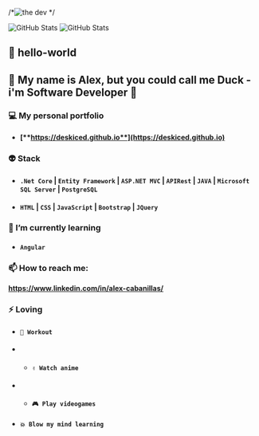 /*![the dev](https://user-images.githubusercontent.com/64493715/134781178-4d2ffb74-91db-4759-a9d0-94c35993ee5b.png) */

![GitHub Stats](https://github-readme-stats.vercel.app/api?username=dducken&theme=radical)
![GitHub Stats](https://github-readme-stats.vercel.app/api/top-langs/?username=dducken&layout=compact&langs_count=7&theme=dark)



## 👋 hello-world 
## 👦 My name is Alex, but you could call me Duck - i'm Software Developer 🚀

### 💻 My personal portfolio 
* #### [**https://deskiced.github.io**](https://deskiced.github.io)

### 👽 Stack
* #### **`.Net Core`** | **`Entity Framework`** | **`ASP.NET MVC`** | **`APIRest`** | **`JAVA`** | **`Microsoft SQL Server`** | **`PostgreSQL`**   
* #### **`HTML`** | **`CSS`** | **`JavaScript`** | **`Bootstrap`** | **`JQuery`**

### 🌟 I’m currently learning 
* #### **`Angular`**  

### 📫 How to reach me:
**https://www.linkedin.com/in/alex-cabanillas/**

### ⚡ Loving 
* #### **`💪 Workout`** 
* * #### **`✌ Watch anime `**
* * #### **`🎮 Play videogames `**
* #### **`💥 Blow my mind learning`**

<!--
**dducken/dducken** is a ✨ _special_ ✨ repository because its `README.md` (this file) appears on your GitHub profile.

Here are some ideas to get you started:

- 🔭 I’m currently working on ...
- 🌱 I’m currently learning ...
- 👯 I’m looking to collaborate on ...
- 🤔 I’m looking for help with ...
- 💬 Ask me about ...
- 📫 How to reach me: ...
- 😄 Pronouns: ...
- ⚡ Fun fact: ...
-->
